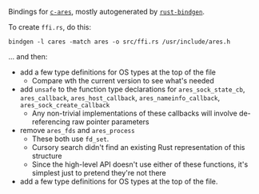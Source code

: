 Bindings for [`c-ares`](http://c-ares.haxx.se/), mostly autogenerated by [`rust-bindgen`](https://github.com/crabtw/rust-bindgen).

To create `ffi.rs`, do this:

    bindgen -l cares -match ares -o src/ffi.rs /usr/include/ares.h

... and then:

- add a few type definitions for OS types at the top of the file
    - Compare wth the current version to see what's needed
- add `unsafe` to the function type declarations for `ares_sock_state_cb`, `ares_callback`, `ares_host_callback`, `ares_nameinfo_callback`, `ares_sock_create_callback`
    - Any non-trivial implementations of these callbacks will involve de-referencing raw pointer parameters
- remove `ares_fds` and `ares_process`
    - These both use `fd_set`.
    - Cursory search didn't find an existing Rust representation of this structure
    - Since the high-level API doesn't use either of these functions, it's simplest just to pretend they're not there
- add a few type definitions for OS types at the top of the file.
